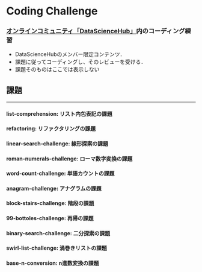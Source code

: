 # Coding Challenge

### [オンラインコミュニティ「DataScienceHub」](https://datawokagaku.com/community/)内のコーディング練習
- DataScienceHubのメンバー限定コンテンツ．
- 課題に従ってコーディングし、そのレビューを受ける．
- 課題そのものはここでは表示しない

## 課題
---
#### list-comprehension: リスト内包表記の課題
#### refactoring: リファクタリングの課題
#### linear-search-challenge: 線形探索の課題
#### roman-numerals-challenge: ローマ数字変換の課題
#### word-count-challenge: 単語カウントの課題  
#### anagram-challenge: アナグラムの課題
#### block-stairs-challenge: 階段の課題
#### 99-bottoles-challenge: 再帰の課題
#### binary-search-challenge: 二分探索の課題
#### swirl-list-challenge: 渦巻きリストの課題
#### base-n-conversion: n進数変換の課題
